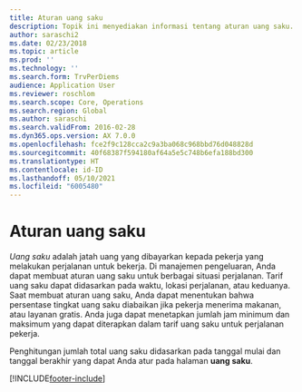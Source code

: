 ```yaml
---
title: Aturan uang saku
description: Topik ini menyediakan informasi tentang aturan uang saku.
author: saraschi2
ms.date: 02/23/2018
ms.topic: article
ms.prod: ''
ms.technology: ''
ms.search.form: TrvPerDiems
audience: Application User
ms.reviewer: roschlom
ms.search.scope: Core, Operations
ms.search.region: Global
ms.author: saraschi
ms.search.validFrom: 2016-02-28
ms.dyn365.ops.version: AX 7.0.0
ms.openlocfilehash: fce2f9c128cca2c9a3ba068c968bbd76d048828d
ms.sourcegitcommit: 40f68387f594180af64a5e5c748b6efa188bd300
ms.translationtype: HT
ms.contentlocale: id-ID
ms.lasthandoff: 05/10/2021
ms.locfileid: "6005480"
---
```

# <a name="per-diem-rules"></a>Aturan uang saku

*Uang saku* adalah jatah uang yang dibayarkan kepada pekerja yang melakukan perjalanan untuk bekerja. Di manajemen pengeluaran, Anda dapat membuat aturan uang saku untuk berbagai situasi perjalanan. Tarif uang saku dapat didasarkan pada waktu, lokasi perjalanan, atau keduanya. Saat membuat aturan uang saku, Anda dapat menentukan bahwa persentase tingkat uang saku diabaikan jika pekerja menerima makanan, atau layanan gratis. Anda juga dapat menetapkan jumlah jam minimum dan maksimum yang dapat diterapkan dalam tarif uang saku untuk perjalanan pekerja.

Penghitungan jumlah total uang saku didasarkan pada tanggal mulai dan tanggal berakhir yang dapat Anda atur pada halaman **uang saku**.


[!INCLUDE[footer-include](../includes/footer-banner.md)]